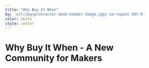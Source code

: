 ```yaml
---
title: "Why Buy It When"
bg: 'url(img/protractor-desk-header-image.jpg) no-repeat 50% 0'
color: white
style: center
---
```


# Why Buy It When - A New Community for Makers







